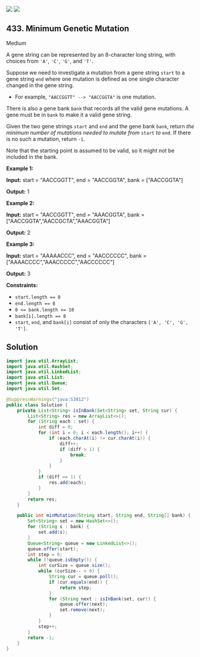 [![](https://img.shields.io/github/stars/javadev/LeetCode-in-Java?label=Stars&style=flat-square)](https://github.com/javadev/LeetCode-in-Java)
[![](https://img.shields.io/github/forks/javadev/LeetCode-in-Java?label=Fork%20me%20on%20GitHub%20&style=flat-square)](https://github.com/javadev/LeetCode-in-Java/fork)

## 433\. Minimum Genetic Mutation

Medium

A gene string can be represented by an 8-character long string, with choices from `'A'`, `'C'`, `'G'`, and `'T'`.

Suppose we need to investigate a mutation from a gene string `start` to a gene string `end` where one mutation is defined as one single character changed in the gene string.

*   For example, `"AACCGGTT" --> "AACCGGTA"` is one mutation.

There is also a gene bank `bank` that records all the valid gene mutations. A gene must be in `bank` to make it a valid gene string.

Given the two gene strings `start` and `end` and the gene bank `bank`, return _the minimum number of mutations needed to mutate from_ `start` _to_ `end`. If there is no such a mutation, return `-1`.

Note that the starting point is assumed to be valid, so it might not be included in the bank.

**Example 1:**

**Input:** start = "AACCGGTT", end = "AACCGGTA", bank = ["AACCGGTA"]

**Output:** 1 

**Example 2:**

**Input:** start = "AACCGGTT", end = "AAACGGTA", bank = ["AACCGGTA","AACCGCTA","AAACGGTA"]

**Output:** 2 

**Example 3:**

**Input:** start = "AAAAACCC", end = "AACCCCCC", bank = ["AAAACCCC","AAACCCCC","AACCCCCC"]

**Output:** 3 

**Constraints:**

*   `start.length == 8`
*   `end.length == 8`
*   `0 <= bank.length <= 10`
*   `bank[i].length == 8`
*   `start`, `end`, and `bank[i]` consist of only the characters `['A', 'C', 'G', 'T']`.

## Solution

```java
import java.util.ArrayList;
import java.util.HashSet;
import java.util.LinkedList;
import java.util.List;
import java.util.Queue;
import java.util.Set;

@SuppressWarnings("java:S3012")
public class Solution {
    private List<String> isInBank(Set<String> set, String cur) {
        List<String> res = new ArrayList<>();
        for (String each : set) {
            int diff = 0;
            for (int i = 0; i < each.length(); i++) {
                if (each.charAt(i) != cur.charAt(i)) {
                    diff++;
                    if (diff > 1) {
                        break;
                    }
                }
            }
            if (diff == 1) {
                res.add(each);
            }
        }
        return res;
    }

    public int minMutation(String start, String end, String[] bank) {
        Set<String> set = new HashSet<>();
        for (String s : bank) {
            set.add(s);
        }
        Queue<String> queue = new LinkedList<>();
        queue.offer(start);
        int step = 0;
        while (!queue.isEmpty()) {
            int curSize = queue.size();
            while (curSize-- > 0) {
                String cur = queue.poll();
                if (cur.equals(end)) {
                    return step;
                }
                for (String next : isInBank(set, cur)) {
                    queue.offer(next);
                    set.remove(next);
                }
            }
            step++;
        }
        return -1;
    }
}
```